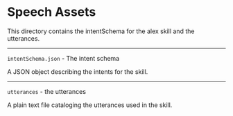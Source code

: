 # Speech Assets

This directory contains the intentSchema for the alex skill and the utterances.

---
```intentSchema.json``` - The intent schema

A JSON object describing the intents for the skill.

---

```utterances``` -  the utterances

A plain text file cataloging the utterances used in the skill.
